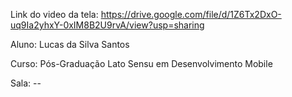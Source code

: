 Link do video da tela: https://drive.google.com/file/d/1Z6Tx2DxO-uq9Ia2yhxY-0xIM8B2U9rvA/view?usp=sharing

Aluno: Lucas da Silva Santos

Curso: Pós-Graduação Lato Sensu em Desenvolvimento Mobile

Sala: --
